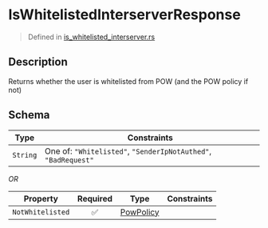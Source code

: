 # IsWhitelistedInterserverResponse
> Defined in [is_whitelisted_interserver.rs](../../../../../interface/src/interface/routes/foreign/is_whitelisted_interserver.rs)

## Description
Returns whether the user is whitelisted from POW (and the POW policy if not)

## Schema

| Type | Constraints |
| --- | --- |
| `String` | One of: `"Whitelisted"`, `"SenderIpNotAuthed"`, `"BadRequest"` |

*OR*

| Property | Required | Type | Constraints |
| --- | :---: | --- | --- |
| `NotWhitelisted` | ✅ | [PowPolicy](../../../pow/PowPolicy.md) |     | 


